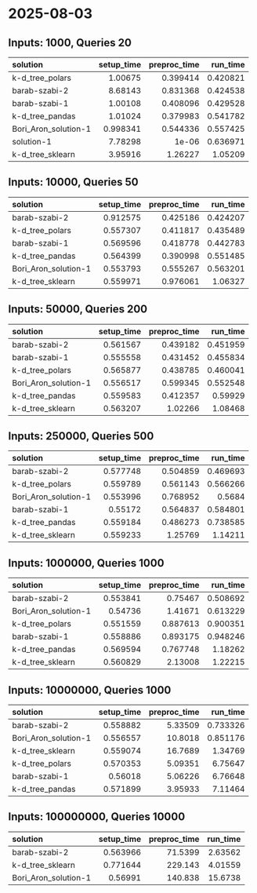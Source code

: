 # 2025-08-03

## Inputs: 1000, Queries 20

| solution             |   setup_time |   preproc_time |   run_time |
|:---------------------|-------------:|---------------:|-----------:|
| k-d_tree_polars      |     1.00675  |       0.399414 |   0.420821 |
| barab-szabi-2        |     8.68143  |       0.831368 |   0.424538 |
| barab-szabi-1        |     1.00108  |       0.408096 |   0.429528 |
| k-d_tree_pandas      |     1.01024  |       0.379983 |   0.541782 |
| Bori_Aron_solution-1 |     0.998341 |       0.544336 |   0.557425 |
| solution-1           |     7.78298  |       1e-06    |   0.636971 |
| k-d_tree_sklearn     |     3.95916  |       1.26227  |   1.05209  |

## Inputs: 10000, Queries 50

| solution             |   setup_time |   preproc_time |   run_time |
|:---------------------|-------------:|---------------:|-----------:|
| barab-szabi-2        |     0.912575 |       0.425186 |   0.424207 |
| k-d_tree_polars      |     0.557307 |       0.411817 |   0.435489 |
| barab-szabi-1        |     0.569596 |       0.418778 |   0.442783 |
| k-d_tree_pandas      |     0.564399 |       0.390998 |   0.551485 |
| Bori_Aron_solution-1 |     0.553793 |       0.555267 |   0.563201 |
| k-d_tree_sklearn     |     0.559971 |       0.976061 |   1.06327  |

## Inputs: 50000, Queries 200

| solution             |   setup_time |   preproc_time |   run_time |
|:---------------------|-------------:|---------------:|-----------:|
| barab-szabi-2        |     0.561567 |       0.439182 |   0.451959 |
| barab-szabi-1        |     0.555558 |       0.431452 |   0.455834 |
| k-d_tree_polars      |     0.565877 |       0.438785 |   0.460041 |
| Bori_Aron_solution-1 |     0.556517 |       0.599345 |   0.552548 |
| k-d_tree_pandas      |     0.559583 |       0.412357 |   0.59929  |
| k-d_tree_sklearn     |     0.563207 |       1.02266  |   1.08468  |

## Inputs: 250000, Queries 500

| solution             |   setup_time |   preproc_time |   run_time |
|:---------------------|-------------:|---------------:|-----------:|
| barab-szabi-2        |     0.577748 |       0.504859 |   0.469693 |
| k-d_tree_polars      |     0.559789 |       0.561143 |   0.566266 |
| Bori_Aron_solution-1 |     0.553996 |       0.768952 |   0.5684   |
| barab-szabi-1        |     0.55172  |       0.564837 |   0.584801 |
| k-d_tree_pandas      |     0.559184 |       0.486273 |   0.738585 |
| k-d_tree_sklearn     |     0.559233 |       1.25769  |   1.14211  |

## Inputs: 1000000, Queries 1000

| solution             |   setup_time |   preproc_time |   run_time |
|:---------------------|-------------:|---------------:|-----------:|
| barab-szabi-2        |     0.553841 |       0.75467  |   0.508692 |
| Bori_Aron_solution-1 |     0.54736  |       1.41671  |   0.613229 |
| k-d_tree_polars      |     0.551559 |       0.887613 |   0.900351 |
| barab-szabi-1        |     0.558886 |       0.893175 |   0.948246 |
| k-d_tree_pandas      |     0.569594 |       0.767748 |   1.18262  |
| k-d_tree_sklearn     |     0.560829 |       2.13008  |   1.22215  |

## Inputs: 10000000, Queries 1000

| solution             |   setup_time |   preproc_time |   run_time |
|:---------------------|-------------:|---------------:|-----------:|
| barab-szabi-2        |     0.558882 |        5.33509 |   0.733326 |
| Bori_Aron_solution-1 |     0.556557 |       10.8018  |   0.851176 |
| k-d_tree_sklearn     |     0.559074 |       16.7689  |   1.34769  |
| k-d_tree_polars      |     0.570353 |        5.09351 |   6.75647  |
| barab-szabi-1        |     0.56018  |        5.06226 |   6.76648  |
| k-d_tree_pandas      |     0.571899 |        3.95933 |   7.11464  |

## Inputs: 100000000, Queries 10000

| solution             |   setup_time |   preproc_time |   run_time |
|:---------------------|-------------:|---------------:|-----------:|
| barab-szabi-2        |     0.563966 |        71.5399 |    2.63562 |
| k-d_tree_sklearn     |     0.771644 |       229.143  |    4.01559 |
| Bori_Aron_solution-1 |     0.56991  |       140.838  |   15.6738  |
